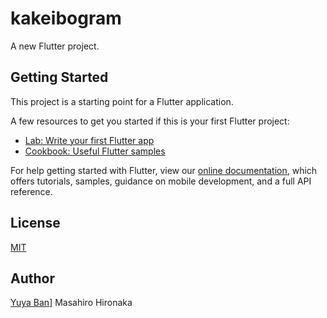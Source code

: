 # kakeibogram

A new Flutter project.

## Getting Started

This project is a starting point for a Flutter application.

A few resources to get you started if this is your first Flutter project:

- [Lab: Write your first Flutter app](https://flutter.dev/docs/get-started/codelab)
- [Cookbook: Useful Flutter samples](https://flutter.dev/docs/cookbook)

For help getting started with Flutter, view our
[online documentation](https://flutter.dev/docs), which offers tutorials,
samples, guidance on mobile development, and a full API reference.

## License
[MIT](https://github.com/YuyaBan/Kakeibogram/blob/master/LICENSE)

## Author
[Yuya Ban](https://github.com/YuyaBan)]
Masahiro Hironaka

